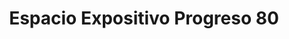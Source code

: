 ---
title: "Espacio Expositivo Progreso 80"
url: /murcia/espacio-expositivo-progreso-80/
shop: Kunst
---